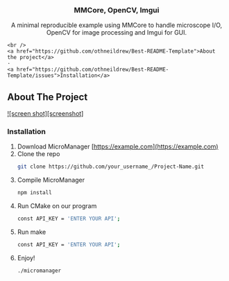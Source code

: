 <!-- PROJECT LOGO -->
<br />
<p align="center">
  <!--  <a href="https://github.com/othneildrew/Best-README-Template">
    <img src="images/logo.png" alt="Logo" width="80" height="80">
  </a> -->

  <h3 align="center">MMCore, OpenCV, Imgui</h3>

  <p align="center">
    A minimal reproducible example using MMCore to handle microscope I/O, OpenCV for image processing and Imgui for GUI.

    <br />
    <a href="https://github.com/othneildrew/Best-README-Template">About the project</a>
    ·
    <a href="https://github.com/othneildrew/Best-README-Template/issues">Installation</a>
  </p>
</p>


<!-- ABOUT THE PROJECT -->
## About The Project

[![screen shot][screenshot]](https://example.com)


### Installation

1. Download MicroManager [https://example.com](https://example.com)
2. Clone the repo
   ```sh
   git clone https://github.com/your_username_/Project-Name.git
   ```
3. Compile MicroManager
   ```sh
   npm install
   ```
4. Run CMake on our program
   ```sh
   const API_KEY = 'ENTER YOUR API';
   ```
5. Run make
   ```sh
   const API_KEY = 'ENTER YOUR API';
   ```
5. Enjoy!
   ```sh
   ./micromanager
   ```
